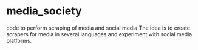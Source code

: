 # media_society
code to perform scraping of media and social media
The idea is to create scrapers for media in several languages and experiment with social media platforms.

